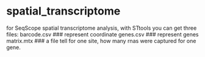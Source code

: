 # spatial_transcriptome
for SeqScope spatial transcriptome analysis, with STtools you can get three files:
barcode.csv  ### represent coordinate
genes.csv   ### represent genes    
matrix.mtx  ### a file tell for one site, how many rnas were captured for one gene.
